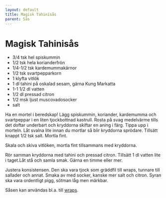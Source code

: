 ```yaml
---
layout: default
title: Magisk Tahinisås
parent: Sås
---
```

# Magisk Tahinisås

-   3/4 tsk hel spiskummin
-   1/2 tsk hela korianderfrön
-   1/4-1/2 tsk kardemummakärnor
-   1/2 tsk svartpepparkorn
-   1 klyfta vitlök
-   1 dl tahini på oskalad sesam, gärna Kung Markatta
-   1-1 1/2 dl vatten
-   1/2 dl pressad citron
-   1/2 msk ljust muscovadosocker
-   salt

Ha en mortel i beredskap! Lägg spiskummin, koriander, kardemumma och
svartpeppar i en liten tjockbottnad kastrull. Rosta på svag medelvärme
tills det doftar underbart och kryddorna skiftar en aning i färg. Tippa
upp i morteln. Låt svalna lite innan du mortlar så blir kryddorna
sprödare. Tillsätt knappt 1/2 tsk salt. Mortla fint.

Skala och skiva vitlöken, mortla fint tillsammans med kryddorna.

Rör samman kryddorna med tahini och pressad citron. Tillsätt 1 dl vatten
lite i taget.Låt stå och samla smak. Gärna en timme eller mer.

Justera konsistensen. Den ska vara tjock som gräddfil till wraps,
tunnare till sallader och annat. Smaka av med socker, kanske mer salt
och citron. Syran ska vara ordentligt pigg, sötman låg men märkbar.

Såsen kan användas bl.a. till
[wraps](http://taffel.se/recept/wrap-med-tahinisas-och-rodkal).
